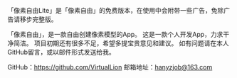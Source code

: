 「像素自由Lite」是「像素自由」的免费版本，在使用中会附带一些广告，免除广告请移步完整版。

「像素自由」，是一款自由创建像素模型的App。
这是一款个人开发App，力求干净简洁。
项目初期还有很多不足，希望多提宝贵意见和建议。
如有问题请在本人GitHub留言，或以邮件形式发送给我。


GitHub：https://github.com/VirtualLion
邮箱地址：hanyzjob@163.com
